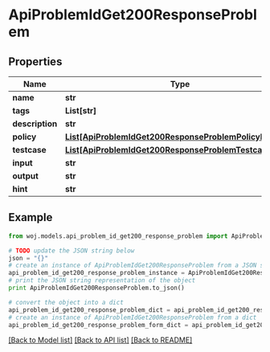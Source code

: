 # ApiProblemIdGet200ResponseProblem


## Properties
Name | Type | Description | Notes
------------ | ------------- | ------------- | -------------
**name** | **str** |  | 
**tags** | **List[str]** |  | [optional] 
**description** | **str** |  | 
**policy** | [**List[ApiProblemIdGet200ResponseProblemPolicyInner]**](ApiProblemIdGet200ResponseProblemPolicyInner.md) |  | 
**testcase** | [**List[ApiProblemIdGet200ResponseProblemTestcaseInner]**](ApiProblemIdGet200ResponseProblemTestcaseInner.md) |  | 
**input** | **str** |  | [optional] 
**output** | **str** |  | [optional] 
**hint** | **str** |  | [optional] 

## Example

```python
from woj.models.api_problem_id_get200_response_problem import ApiProblemIdGet200ResponseProblem

# TODO update the JSON string below
json = "{}"
# create an instance of ApiProblemIdGet200ResponseProblem from a JSON string
api_problem_id_get200_response_problem_instance = ApiProblemIdGet200ResponseProblem.from_json(json)
# print the JSON string representation of the object
print ApiProblemIdGet200ResponseProblem.to_json()

# convert the object into a dict
api_problem_id_get200_response_problem_dict = api_problem_id_get200_response_problem_instance.to_dict()
# create an instance of ApiProblemIdGet200ResponseProblem from a dict
api_problem_id_get200_response_problem_form_dict = api_problem_id_get200_response_problem.from_dict(api_problem_id_get200_response_problem_dict)
```
[[Back to Model list]](../README.md#documentation-for-models) [[Back to API list]](../README.md#documentation-for-api-endpoints) [[Back to README]](../README.md)


